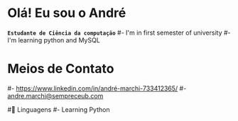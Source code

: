 # Olá! Eu sou o André
**`Estudante de Ciência da computação`**
#- I'm in first semester of university
#- I'm learning python and MySQL
  
# Meios de Contato
#- https://www.linkedin.com/in/andré-marchi-733412365/
#- andre.marchi@sempreceub.com

#🤖 Linguagens
#- Learning Python
